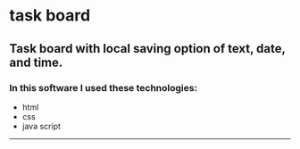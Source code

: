 
# task board

## Task board with local saving option of text, date, and time.

### In this software I used these technologies:
- html
- css
- java script

--- 
